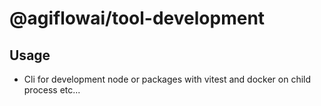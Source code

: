 # @agiflowai/tool-development

## Usage
- Cli for development node or packages with vitest and docker on child process etc...  
